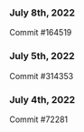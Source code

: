 ### July 8th, 2022

Commit #164519

### July 5th, 2022

Commit #314353


### July 4th, 2022

Commit #72281
